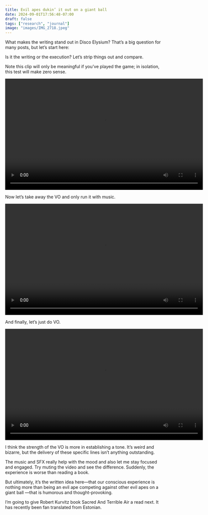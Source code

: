 ```yaml
---
title: Evil apes dukin’ it out on a giant ball
date: 2024-09-01T17:56:48-07:00
draft: false
tags: ["research", "journal"]
image: "images/IMG_2718.jpeg"
---
```


What makes the writing stand out in Disco Elysium? That’s a big question for many posts, but let’s start here:

Is it the writing or the execution? Let’s strip things out and compare. 

<!--more-->

Note this clip will only be meaningful if you’ve played the game; in isolation, this test will make zero sense.
<div class="video-container">
  <video width="640" height="360" controls>
    <source src="/videos/disco_full.mp4" type="video/mp4">
    Your browser does not support the video tag.
  </video>
</div>

Now let’s take away the VO and only run it with music.

<div class="video-container">
  <video width="640" height="360" controls>
    <source src="/videos/disco_music.mp4" type="video/mp4">
    Your browser does not support the video tag.
  </video>
</div>

And finally, let’s just do VO.

<div class="video-container">
  <video width="640" height="360" controls>
    <source src="/videos/disco_vo.mp4" type="video/mp4">
    Your browser does not support the video tag.
  </video>
</div>


I think the strength of the VO is more in establishing a tone. It’s weird and bizarre, but the delivery of these specific lines isn’t anything outstanding.

The music and SFX really help with the mood and also let me stay focused and engaged. Try muting the video and see the difference. Suddenly, the experience is worse than reading a book.

But ultimately, it’s the written idea here—that our conscious experience is nothing more than being an evil ape competing against other evil apes on a giant ball —that is humorous and thought-provoking.

I’m going to give Robert Kurvitz book Sacred And Terrible Air a read next. It has recently been fan translated from Estonian. 